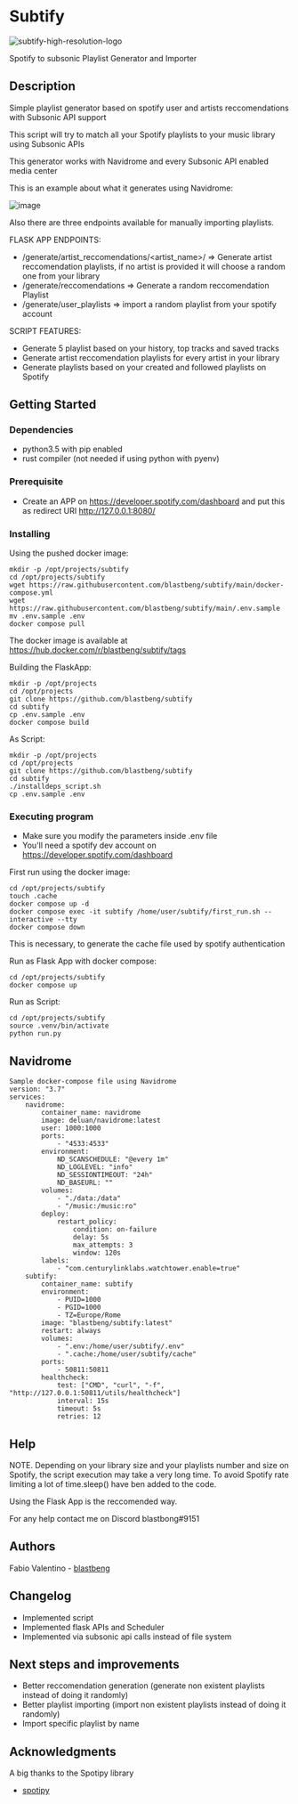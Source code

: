 # Subtify
![subtify-high-resolution-logo](https://github.com/user-attachments/assets/8e5d50d9-8aec-4864-b2d6-78f8d01d25b1)

Spotify to subsonic Playlist Generator and Importer

## Description

Simple playlist generator based on spotify user and artists reccomendations with Subsonic API support

This script will try to match all your Spotify playlists to your music library using Subsonic APIs

This generator works with Navidrome and every Subsonic API enabled media center 

This is an example about what it generates using Navidrome:

![image](https://github.com/user-attachments/assets/99f46930-2e8d-4330-aa73-10b094d0b70a)

Also there are three endpoints available for manually importing playlists.

FLASK APP ENDPOINTS:
* /generate/artist_reccomendations/<artist_name>/ => Generate artist reccomendation playlists, if no artist is provided it will choose a random one from your library
* /generate/reccomendations => Generate a random reccomendation Playlist
* /generate/user_playlists => import a random playlist from your spotify account

SCRIPT FEATURES:
* Generate 5 playlist based on your history, top tracks and saved tracks
* Generate artist reccomendation playlists for every artist in your library
* Generate playlists based on your created and followed playlists on Spotify

## Getting Started

### Dependencies

* python3.5 with pip enabled
* rust compiler (not needed if using python with pyenv)


### Prerequisite

* Create an APP on https://developer.spotify.com/dashboard and put this as redirect URI http://127.0.0.1:8080/

### Installing

Using the pushed docker image:
```
mkdir -p /opt/projects/subtify
cd /opt/projects/subtify
wget https://raw.githubusercontent.com/blastbeng/subtify/main/docker-compose.yml
wget https://raw.githubusercontent.com/blastbeng/subtify/main/.env.sample
mv .env.sample .env
docker compose pull
```

The docker image is available at https://hub.docker.com/r/blastbeng/subtify/tags


Building the FlaskApp:
```
mkdir -p /opt/projects
cd /opt/projects
git clone https://github.com/blastbeng/subtify
cd subtify
cp .env.sample .env
docker compose build
```

As Script:
```
mkdir -p /opt/projects
cd /opt/projects
git clone https://github.com/blastbeng/subtify
cd subtify
./installdeps_script.sh
cp .env.sample .env
```

### Executing program

* Make sure you modify the parameters inside .env file
* You'll need a spotify dev account on https://developer.spotify.com/dashboard

First run using the docker image:
```
cd /opt/projects/subtify
touch .cache
docker compose up -d
docker compose exec -it subtify /home/user/subtify/first_run.sh --interactive --tty
docker compose down
```
This is necessary, to generate the cache file used by spotify authentication

Run as Flask App with docker compose:
```
cd /opt/projects/subtify
docker compose up
```

Run as Script:
```
cd /opt/projects/subtify
source .venv/bin/activate
python run.py
```

## Navidrome

```
Sample docker-compose file using Navidrome
version: "3.7"
services:
    navidrome:
        container_name: navidrome
        image: deluan/navidrome:latest
        user: 1000:1000
        ports:
            - "4533:4533"
        environment:
            ND_SCANSCHEDULE: "@every 1m"
            ND_LOGLEVEL: "info"
            ND_SESSIONTIMEOUT: "24h"
            ND_BASEURL: ""
        volumes:
            - "./data:/data"
            - "/music:/music:ro"
        deploy:
            restart_policy:
                condition: on-failure
                delay: 5s
                max_attempts: 3
                window: 120s
        labels:
            - "com.centurylinklabs.watchtower.enable=true"
    subtify:
        container_name: subtify
        environment:
            - PUID=1000
            - PGID=1000
            - TZ=Europe/Rome
        image: "blastbeng/subtify:latest"
        restart: always
        volumes:
            - ".env:/home/user/subtify/.env"
            - ".cache:/home/user/subtify/cache"
        ports:
            - 50811:50811
        healthcheck:
            test: ["CMD", "curl", "-f", "http://127.0.0.1:50811/utils/healthcheck"]
            interval: 15s
            timeout: 5s
            retries: 12
```

## Help

NOTE. Depending on your library size and your playlists number and size on Spotify, the script execution may take a very long time.
To avoid Spotify rate limiting a lot of time.sleep() have ben added to the code.

Using the Flask App is the reccomended way.


For any help contact me on Discord blastbong#9151

## Authors

Fabio Valentino - [blastbeng](https://github.com/blastbeng)  

## Changelog

* Implemented script
* Implemented flask APIs and Scheduler
* Implemented via subsonic api calls instead of file system

## Next steps and improvements

* Better reccomendation generation (generate non existent playlists instead of doing it randomly)
* Better playlist importing (import non existent playlists instead of doing it randomly)
* Import specific playlist by name

## Acknowledgments

A big thanks to the Spotipy library
* [spotipy](https://github.com/spotipy-dev/spotipy)
